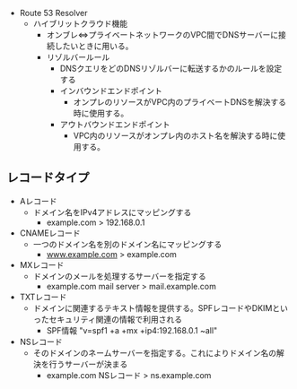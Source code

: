   - Route 53 Resolver
    - ハイブリットクラウド機能
        - オンブレ⇔プライベートネットワークのVPC間でDNSサーバーに接続したいときに用いる。
        - リゾルバールール
			- DNSクエリをどのDNSリゾルバーに転送するかのルールを設定する
            - インバウンドエンドポイント
                - オンプレのリソースがVPC内のプライベートDNSを解決する時に使用する。
            - アウトバウンドエンドポイント
                - VPC内のリソースがオンプレ内のホスト名を解決する時に使用する。

## レコードタイプ
- Aレコード
	- ドメイン名をIPv4アドレスにマッピングする
		- example.com > 192.168.0.1
- CNAMEレコード
	- 一つのドメイン名を別のドメイン名にマッピングする
		- www.example.com > example.com
- MXレコード
	- ドメインのメールを処理するサーバーを指定する
		- example.com mail server > mail.example.com
- TXTレコード
	- ドメインに関連するテキスト情報を提供する。SPFレコードやDKIMといったセキュリティ関連の情報で利用される
		-   SPF情報 "v=spf1 +a +mx +ip4:192.168.0.1 ~all"
- NSレコード
	- そのドメインのネームサーバーを指定する。これによりドメイン名の解決を行うサーバーが決まる
		- example.com NSレコード > ns.example.com

# 